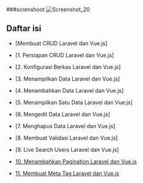 ###screnshoot
![Screenshot_20](https://user-images.githubusercontent.com/75960970/202874982-3c63386b-983f-42c9-ae64-cbf6ecb91083.png)

## Daftar isi
- [Membuat CRUD Laravel dan Vue.js]
- [1. Persiapan CRUD Laravel dan Vue.js]
- [2. Konfigurasi Berkas Laravel dan Vue.js]
- [3. Menampilkan Data Laravel dan Vue.js]
- [4. Menambahkan Data Laravel dan Vue.js]
- [5. Menampilkan Satu Data Laravel dan Vue.js]
- [6. Mengedit Data Laravel dan Vue.js]
- [7. Menghapus Data Laravel dan Vue.js]
- [8. Membuat Validasi Laravel dan Vue.js]
- [9. Live Search Users Laravel dan Vue.js]

- [10. Menambahkan Pagination  Laravel dan Vue.js](#)
- [11. Membuat Meta Tag Laravel dan Vue.js](#)

